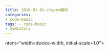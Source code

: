 ```yaml
---
title: 2018-01-01-ctypes模块
categories:
- code-basic
tags: - code-basic
- myHistory
---
```



ntent="width=device-width, initial-scale=1.0">
    <title>ctypes模块</title>
    <style type="text/css" media="all">
      body {
        margin: 0;
        font-family: "Helvetica Neue", Helvetica, Arial, "Hiragino Sans GB", sans-serif;
        font-size: 14px;
        line-height: 20px;
        color: #777;
        background-color: white;
      }
      .container {
        width: 700px;
        margin-right: auto;
        margin-left: auto;
      }

      .post {
        font-family: Georgia, "Times New Roman", Times, "SimSun", serif;
        position: relative;
        padding: 70px;
        bottom: 0;
        overflow-y: auto;
        font-size: 16px;
        font-weight: normal;
        line-height: 25px;
        color: #515151;
      }

      .post h1{
        font-size: 50px;
        font-weight: 500;
        line-height: 60px;
        margin-bottom: 40px;
        color: inherit;
      }

      .post p {
        margin: 0 0 35px 0;
      }

      .post img {
        border: 1px solid #D9D9D9;
      }

      .post a {
        color: #28A1C5;
      }
    </style>
  </head>
  <body>
    <div class="container">
      <div class="post">
        <h1 class="title">ctypes模块</h1>
        <div class="show-content">
          <p>让你能够<b>用动态链接的形式使用函数</b>，有着强大的创造c数据类型的能力。</p><p>？构建C数据类型，python给出的一种形式，让你可以用C和C++的方式来写程序，当然和C/C++还是有区别，这里有张图。</p><div class="image-package">
<img src="http://upload-images.jianshu.io/upload_images/2883590-58270511fed262e5.PNG?imageMogr2/auto-orient/strip%7CimageView2/2/w/1240" data-original-src="http://upload-images.jianshu.io/upload_images/2883590-58270511fed262e5.PNG?imageMogr2/auto-orient/strip" data-image-slug="58270511fed262e5" data-width="452" data-height="434"><br><div class="image-caption"></div>
</div><p>动态链接库DLL（windows) = shared objects (linux) = "程序运行时调用的已编译的二进制文件"</p><p>有三种，cdll()，是输出功能使用cdecl声明</p><p>            windll ()，使用stdcall声明管理，是微软win32传统的api惯例</p><p>            oledll()，有点像stdcall，但是返回hresult错误代码</p><p><b>？什么是声明惯例</b></p><p>定义了如何称呼一个特别的功能，它包括了1参数如何分配，2哪个变量入栈或通过注册表，3当函数返回时，栈如何保持完好无损。</p><p>需要理解两个声明</p><p>cdecl ，被x86上的C编译器广泛使用。</p><p>stdcall，被win32API所使用。</p><p><b>？为何参数要从右向左入栈。</b></p><blockquote>
<p><b>int xdd(one,two,three)    这是c语言建立xdd函数，包含三个参数<br></b></p>
<p>push three   由编译器转换为汇编代码时，是这样入栈的。其他方式入栈可不可以呢？可以。最重要的是一致。</p>
<p>push two</p>
<p>push one</p>
<p>call xdd</p>
</blockquote><blockquote>
<p>&gt;&gt;&gt; from ctypes import *</p>
<p>&gt;&gt;&gt; print windll.kernel32</p>
<p><br></p>
</blockquote>
        </div>
      </div>
    </div>
  </body>
</html>
